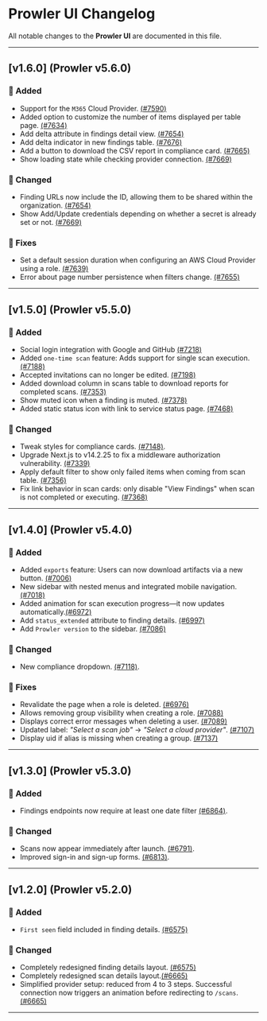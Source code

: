 # Prowler UI Changelog

All notable changes to the **Prowler UI** are documented in this file.

---

## [v1.6.0] (Prowler v5.6.0)

### 🚀 Added

- Support for the `M365` Cloud Provider. [(#7590)](https://github.com/prowler-cloud/prowler/pull/7590)
- Added option to customize the number of items displayed per table page. [(#7634)](https://github.com/prowler-cloud/prowler/pull/7634)
- Add delta attribute in findings detail view. [(#7654)](https://github.com/prowler-cloud/prowler/pull/7654)
- Add delta indicator in new findings table. [(#7676)](https://github.com/prowler-cloud/prowler/pull/7676)
- Add a button to download the CSV report in compliance card. [(#7665)](https://github.com/prowler-cloud/prowler/pull/7665)
- Show loading state while checking provider connection. [(#7669)](https://github.com/prowler-cloud/prowler/pull/7669)

### 🔄 Changed

- Finding URLs now include the ID, allowing them to be shared within the organization. [(#7654)](https://github.com/prowler-cloud/prowler/pull/7654)
- Show Add/Update credentials depending on whether a secret is already set or not. [(#7669)](https://github.com/prowler-cloud/prowler/pull/7669)

### 🐞 Fixes

- Set a default session duration when configuring an AWS Cloud Provider using a role. [(#7639)](https://github.com/prowler-cloud/prowler/pull/7639)
- Error about page number persistence when filters change. [(#7655)](https://github.com/prowler-cloud/prowler/pull/7655)

---

## [v1.5.0] (Prowler v5.5.0)

### 🚀 Added

- Social login integration with Google and GitHub [(#7218)](https://github.com/prowler-cloud/prowler/pull/7218)
- Added `one-time scan` feature: Adds support for single scan execution. [(#7188)](https://github.com/prowler-cloud/prowler/pull/7188)
- Accepted invitations can no longer be edited. [(#7198)](https://github.com/prowler-cloud/prowler/pull/7198)
- Added download column in scans table to download reports for completed scans. [(#7353)](https://github.com/prowler-cloud/prowler/pull/7353)
- Show muted icon when a finding is muted. [(#7378)](https://github.com/prowler-cloud/prowler/pull/7378)
- Added static status icon with link to service status page. [(#7468)](https://github.com/prowler-cloud/prowler/pull/7468)

### 🔄 Changed

- Tweak styles for compliance cards. [(#7148)](https://github.com/prowler-cloud/prowler/pull/7148).
- Upgrade Next.js to v14.2.25 to fix a middleware authorization vulnerability. [(#7339)](https://github.com/prowler-cloud/prowler/pull/7339)
- Apply default filter to show only failed items when coming from scan table. [(#7356)](https://github.com/prowler-cloud/prowler/pull/7356)
- Fix link behavior in scan cards: only disable "View Findings" when scan is not completed or executing. [(#7368)](https://github.com/prowler-cloud/prowler/pull/7368)

---

## [v1.4.0] (Prowler v5.4.0)

### 🚀 Added

- Added `exports` feature: Users can now download artifacts via a new button. [(#7006)](https://github.com/prowler-cloud/prowler/pull/7006)
- New sidebar with nested menus and integrated mobile navigation. [(#7018)](https://github.com/prowler-cloud/prowler/pull/7018)
- Added animation for scan execution progress—it now updates automatically.[(#6972)](https://github.com/prowler-cloud/prowler/pull/6972)
- Add `status_extended` attribute to finding details. [(#6997)](https://github.com/prowler-cloud/prowler/pull/6997)
- Add `Prowler version` to the sidebar. [(#7086)](https://github.com/prowler-cloud/prowler/pull/7086)

### 🔄 Changed

- New compliance dropdown. [(#7118)](https://github.com/prowler-cloud/prowler/pull/7118).

### 🐞 Fixes

- Revalidate the page when a role is deleted. [(#6976)](https://github.com/prowler-cloud/prowler/pull/6976)
- Allows removing group visibility when creating a role. [(#7088)](https://github.com/prowler-cloud/prowler/pull/7088)
- Displays correct error messages when deleting a user. [(#7089)](https://github.com/prowler-cloud/prowler/pull/7089)
- Updated label: *"Select a scan job"* → *"Select a cloud provider"*. [(#7107)](https://github.com/prowler-cloud/prowler/pull/7107)
- Display uid if alias is missing when creating a group. [(#7137)](https://github.com/prowler-cloud/prowler/pull/7137)

---

## [v1.3.0] (Prowler v5.3.0)

### 🚀 Added

- Findings endpoints now require at least one date filter [(#6864)](https://github.com/prowler-cloud/prowler/pull/6864).

### 🔄 Changed

- Scans now appear immediately after launch. [(#6791)](https://github.com/prowler-cloud/prowler/pull/6791).
- Improved sign-in and sign-up forms. [(#6813)](https://github.com/prowler-cloud/prowler/pull/6813).

---

## [v1.2.0] (Prowler v5.2.0)

### 🚀 Added

- `First seen` field included in finding details. [(#6575)](https://github.com/prowler-cloud/prowler/pull/6575)

### 🔄 Changed

- Completely redesigned finding details layout. [(#6575)](https://github.com/prowler-cloud/prowler/pull/6575)
- Completely redesigned scan details layout.[(#6665)](https://github.com/prowler-cloud/prowler/pull/6665)
- Simplified provider setup: reduced from 4 to 3 steps. Successful connection now triggers an animation before redirecting to `/scans`. [(#6665)](https://github.com/prowler-cloud/prowler/pull/6665)

---
